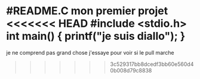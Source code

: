 #README.C
mon premier projet
<<<<<<< HEAD
#include <stdio.h>
int main()
{
  printf("je suis diallo");
  }
=======
je ne comprend pas grand chose
j'essaye pour voir si le pull marche
>>>>>>> 3c529317bb8dcedf3bb60e560d40b008d79c8838
